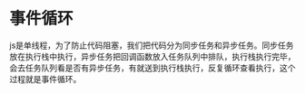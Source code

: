 # 事件循环

js是单线程，为了防止代码阻塞，我们把代码分为同步任务和异步任务。同步任务放在执行栈中执行，异步任务把回调函数放入任务队列中排队，执行栈执行完毕，会去任务队列看是否有异步任务，有就送到执行栈执行，反复循环查看执行，这个过程就是事件循环。